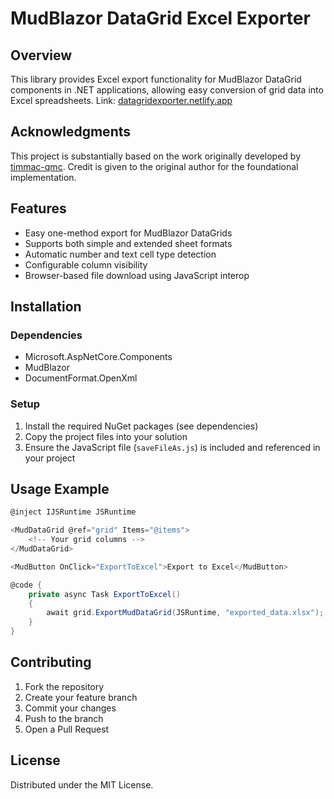 # MudBlazor DataGrid Excel Exporter

## Overview

This library provides Excel export functionality for MudBlazor DataGrid components in .NET applications, allowing easy conversion of grid data into Excel spreadsheets. Link: [datagridexporter.netlify.app](datagridexporter.netlify.app/)

## Acknowledgments

This project is substantially based on the work originally developed by [timmac-qmc](https://github.com/timmac-qmc). Credit is given to the original author for the foundational implementation.

## Features

- Easy one-method export for MudBlazor DataGrids
- Supports both simple and extended sheet formats
- Automatic number and text cell type detection
- Configurable column visibility
- Browser-based file download using JavaScript interop

## Installation

### Dependencies
- Microsoft.AspNetCore.Components
- MudBlazor
- DocumentFormat.OpenXml

### Setup
1. Install the required NuGet packages (see dependencies)
2. Copy the project files into your solution
3. Ensure the JavaScript file (`saveFileAs.js`) is included and referenced in your project

## Usage Example

```csharp
@inject IJSRuntime JSRuntime

<MudDataGrid @ref="grid" Items="@items">
    <!-- Your grid columns -->
</MudDataGrid>

<MudButton OnClick="ExportToExcel">Export to Excel</MudButton>

@code {
    private async Task ExportToExcel()
    {
        await grid.ExportMudDataGrid(JSRuntime, "exported_data.xlsx");
    }
}
```

## Contributing

1. Fork the repository
2. Create your feature branch
3. Commit your changes
4. Push to the branch
5. Open a Pull Request

## License

Distributed under the MIT License.
